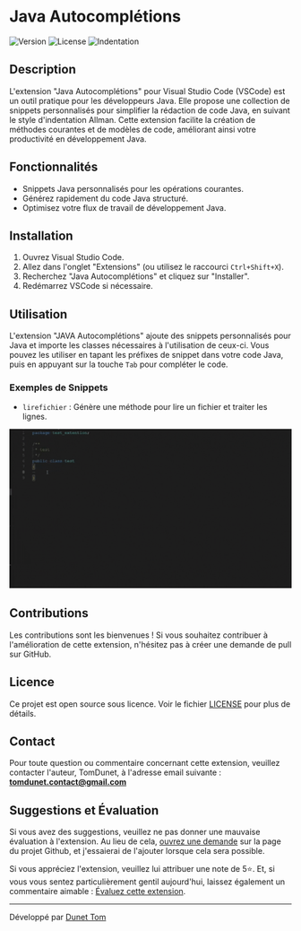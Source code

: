 # Java Autocomplétions

![Version](https://img.shields.io/badge/Version-1.0.8-brightgreen)
![License](https://img.shields.io/badge/License-Open%20Source-orange)
![Indentation](https://img.shields.io/badge/Indentation-Allman-lightgray)

## Description

L'extension "Java Autocomplétions" pour Visual Studio Code (VSCode) est un outil pratique pour les développeurs Java. Elle propose une collection de snippets personnalisés pour simplifier la rédaction de code Java, en suivant le style d'indentation Allman. Cette extension facilite la création de méthodes courantes et de modèles de code, améliorant ainsi votre productivité en développement Java.

## Fonctionnalités

- Snippets Java personnalisés pour les opérations courantes.
- Générez rapidement du code Java structuré.
- Optimisez votre flux de travail de développement Java.

## Installation

1. Ouvrez Visual Studio Code.
2. Allez dans l'onglet "Extensions" (ou utilisez le raccourci `Ctrl+Shift+X`).
3. Recherchez "Java Autocomplétions" et cliquez sur "Installer".
4. Redémarrez VSCode si nécessaire.

## Utilisation

L'extension "JAVA Autocomplétions" ajoute des snippets personnalisés pour Java et importe les classes nécessaires à l'utilisation de ceux-ci. Vous pouvez les utiliser en tapant les préfixes de snippet dans votre code Java, puis en appuyant sur la touche `Tab` pour compléter le code.

### Exemples de Snippets

- `lirefichier` : Génère une méthode pour lire un fichier et traiter les lignes.

![GIF D'UTILISATION JAVA AUTOCOMPLÉTION](./data/img/utilisation1.gif)

## Contributions

Les contributions sont les bienvenues ! Si vous souhaitez contribuer à l'amélioration de cette extension, n'hésitez pas à créer une demande de pull sur GitHub.

## Licence

Ce projet est open source sous licence. Voir le fichier [LICENSE](LICENSE.md) pour plus de détails.

## Contact

Pour toute question ou commentaire concernant cette extension, veuillez contacter l'auteur, TomDunet, à l'adresse email suivante : **tomdunet.contact@gmail.com**

## Suggestions et Évaluation

Si vous avez des suggestions, veuillez ne pas donner une mauvaise évaluation à l'extension. Au lieu de cela, [ouvrez une demande](https://github.com/Oridoshi/java-autocompletions/issues) sur la page du projet Github, et j'essaierai de l'ajouter lorsque cela sera possible.

Si vous appréciez l'extension, veuillez lui attribuer une note de 5⭐. Et, si vous vous sentez particulièrement gentil aujourd'hui, laissez également un commentaire aimable : [Évaluez cette extension](https://marketplace.visualstudio.com/items?itemName=TomDunet.java-autocompletions&ssr=false#review-details).

---

Développé par [Dunet Tom](https://github.com/Oridoshi)